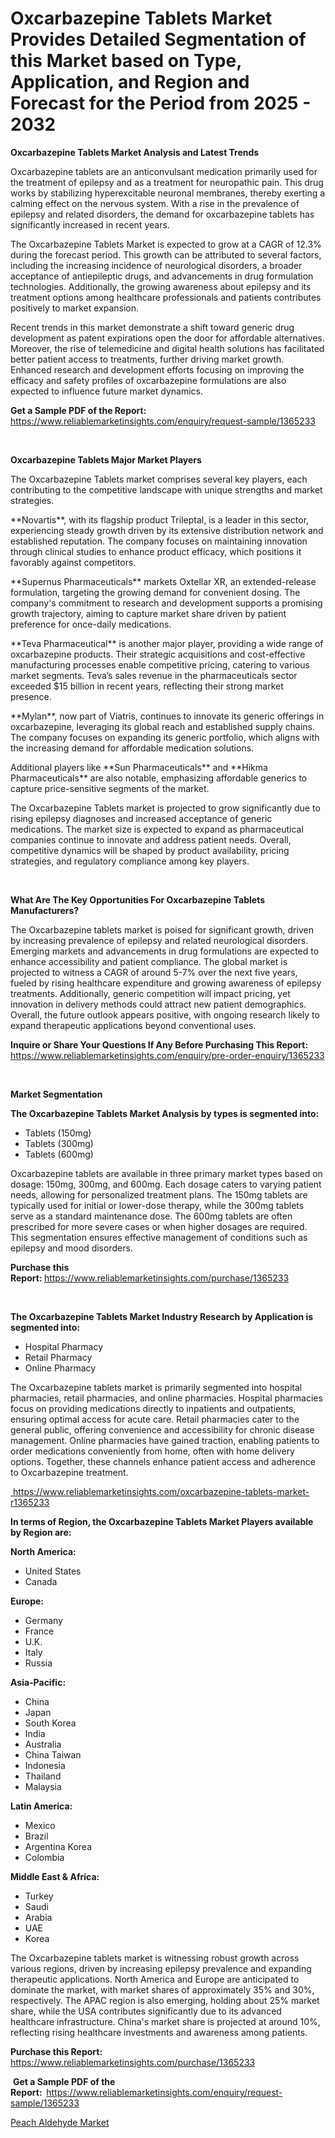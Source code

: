 <p><h1>Oxcarbazepine Tablets Market Provides Detailed Segmentation of this Market based on Type, Application, and Region and Forecast for the Period from 2025 - 2032</h1></p><p><strong>Oxcarbazepine Tablets Market Analysis and Latest Trends</strong></p>
<p><p>Oxcarbazepine tablets are an anticonvulsant medication primarily used for the treatment of epilepsy and as a treatment for neuropathic pain. This drug works by stabilizing hyperexcitable neuronal membranes, thereby exerting a calming effect on the nervous system. With a rise in the prevalence of epilepsy and related disorders, the demand for oxcarbazepine tablets has significantly increased in recent years.</p><p>The Oxcarbazepine Tablets Market is expected to grow at a CAGR of 12.3% during the forecast period. This growth can be attributed to several factors, including the increasing incidence of neurological disorders, a broader acceptance of antiepileptic drugs, and advancements in drug formulation technologies. Additionally, the growing awareness about epilepsy and its treatment options among healthcare professionals and patients contributes positively to market expansion.</p><p>Recent trends in this market demonstrate a shift toward generic drug development as patent expirations open the door for affordable alternatives. Moreover, the rise of telemedicine and digital health solutions has facilitated better patient access to treatments, further driving market growth. Enhanced research and development efforts focusing on improving the efficacy and safety profiles of oxcarbazepine formulations are also expected to influence future market dynamics.</p></p>
<p><strong>Get a Sample PDF of the Report:&nbsp;</strong> <a href="https://www.reliablemarketinsights.com/enquiry/request-sample/1365233?utm_campaign=2563&utm_medium=2&utm_source=Github&utm_content=ia&utm_term=22032025&utm_id=oxcarbazepine-tablets">https://www.reliablemarketinsights.com/enquiry/request-sample/1365233</a></p>
<p>&nbsp;</p>
<p><strong>Oxcarbazepine Tablets Major Market Players</strong></p>
<p><p>The Oxcarbazepine Tablets market comprises several key players, each contributing to the competitive landscape with unique strengths and market strategies. </p><p>**Novartis**, with its flagship product Trileptal, is a leader in this sector, experiencing steady growth driven by its extensive distribution network and established reputation. The company focuses on maintaining innovation through clinical studies to enhance product efficacy, which positions it favorably against competitors.</p><p>**Supernus Pharmaceuticals** markets Oxtellar XR, an extended-release formulation, targeting the growing demand for convenient dosing. The company's commitment to research and development supports a promising growth trajectory, aiming to capture market share driven by patient preference for once-daily medications.</p><p>**Teva Pharmaceutical** is another major player, providing a wide range of oxcarbazepine products. Their strategic acquisitions and cost-effective manufacturing processes enable competitive pricing, catering to various market segments. Teva’s sales revenue in the pharmaceuticals sector exceeded $15 billion in recent years, reflecting their strong market presence.</p><p>**Mylan**, now part of Viatris, continues to innovate its generic offerings in oxcarbazepine, leveraging its global reach and established supply chains. The company focuses on expanding its generic portfolio, which aligns with the increasing demand for affordable medication solutions.</p><p>Additional players like **Sun Pharmaceuticals** and **Hikma Pharmaceuticals** are also notable, emphasizing affordable generics to capture price-sensitive segments of the market.</p><p>The Oxcarbazepine Tablets market is projected to grow significantly due to rising epilepsy diagnoses and increased acceptance of generic medications. The market size is expected to expand as pharmaceutical companies continue to innovate and address patient needs. Overall, competitive dynamics will be shaped by product availability, pricing strategies, and regulatory compliance among key players.</p></p>
<p>&nbsp;</p>
<p><strong>What Are The Key Opportunities For Oxcarbazepine Tablets Manufacturers?</strong></p>
<p><p>The Oxcarbazepine tablets market is poised for significant growth, driven by increasing prevalence of epilepsy and related neurological disorders. Emerging markets and advancements in drug formulations are expected to enhance accessibility and patient compliance. The global market is projected to witness a CAGR of around 5-7% over the next five years, fueled by rising healthcare expenditure and growing awareness of epilepsy treatments. Additionally, generic competition will impact pricing, yet innovation in delivery methods could attract new patient demographics. Overall, the future outlook appears positive, with ongoing research likely to expand therapeutic applications beyond conventional uses.</p></p>
<p><strong>Inquire or Share Your Questions If Any Before Purchasing This Report:</strong> <a href="https://www.reliablemarketinsights.com/enquiry/pre-order-enquiry/1365233?utm_campaign=2563&utm_medium=2&utm_source=Github&utm_content=ia&utm_term=22032025&utm_id=oxcarbazepine-tablets">https://www.reliablemarketinsights.com/enquiry/pre-order-enquiry/1365233</a></p>
<p>&nbsp;</p>
<p><strong>Market Segmentation</strong></p>
<p><strong>The Oxcarbazepine Tablets Market Analysis by types is segmented into:</strong></p>
<p><ul><li>Tablets (150mg)</li><li>Tablets (300mg)</li><li>Tablets (600mg)</li></ul></p>
<p><p>Oxcarbazepine tablets are available in three primary market types based on dosage: 150mg, 300mg, and 600mg. Each dosage caters to varying patient needs, allowing for personalized treatment plans. The 150mg tablets are typically used for initial or lower-dose therapy, while the 300mg tablets serve as a standard maintenance dose. The 600mg tablets are often prescribed for more severe cases or when higher dosages are required. This segmentation ensures effective management of conditions such as epilepsy and mood disorders.</p></p>
<p><strong>Purchase this Report:&nbsp;</strong><a href="https://www.reliablemarketinsights.com/purchase/1365233?utm_campaign=2563&utm_medium=2&utm_source=Github&utm_content=ia&utm_term=22032025&utm_id=oxcarbazepine-tablets">https://www.reliablemarketinsights.com/purchase/1365233</a></p>
<p>&nbsp;</p>
<p><strong>The Oxcarbazepine Tablets Market Industry Research by Application is segmented into:</strong></p>
<p><ul><li>Hospital Pharmacy</li><li>Retail Pharmacy</li><li>Online Pharmacy</li></ul></p>
<p><p>The Oxcarbazepine tablets market is primarily segmented into hospital pharmacies, retail pharmacies, and online pharmacies. Hospital pharmacies focus on providing medications directly to inpatients and outpatients, ensuring optimal access for acute care. Retail pharmacies cater to the general public, offering convenience and accessibility for chronic disease management. Online pharmacies have gained traction, enabling patients to order medications conveniently from home, often with home delivery options. Together, these channels enhance patient access and adherence to Oxcarbazepine treatment.</p></p>
<p><a href="https://www.reliablemarketinsights.com/oxcarbazepine-tablets-market-r1365233?utm_campaign=2563&utm_medium=2&utm_source=Github&utm_content=ia&utm_term=22032025&utm_id=oxcarbazepine-tablets">&nbsp;https://www.reliablemarketinsights.com/oxcarbazepine-tablets-market-r1365233</a></p>
<p><strong>In terms of Region, the Oxcarbazepine Tablets Market Players available by Region are:</strong></p>
<p>
    <p> <strong> North America: </strong>
        <ul>
            <li>United States</li>
            <li>Canada</li>
        </ul>
        </p> 
    <p> <strong> Europe: </strong>
        <ul>
            <li>Germany</li>
            <li>France</li>
            <li>U.K.</li>
            <li>Italy</li>
            <li>Russia</li>
        </ul>
        </p> 
    <p> <strong> Asia-Pacific: </strong>
        <ul>
            <li>China</li>
            <li>Japan</li>
            <li>South Korea</li>
            <li>India</li>
            <li>Australia</li>
            <li>China Taiwan</li>
            <li>Indonesia</li>
            <li>Thailand</li>
            <li>Malaysia</li>
        </ul>
        </p> 
    <p> <strong> Latin America: </strong>
        <ul>
            <li>Mexico</li>
            <li>Brazil</li>
            <li>Argentina Korea</li>
            <li>Colombia</li>
        </ul>
        </p> 
    <p> <strong> Middle East & Africa: </strong>
        <ul>
            <li>Turkey</li>
            <li>Saudi</li>
            <li>Arabia</li>
            <li>UAE</li>
            <li>Korea</li>
        </ul>
    </p>
    </p>
<p><p>The Oxcarbazepine tablets market is witnessing robust growth across various regions, driven by increasing epilepsy prevalence and expanding therapeutic applications. North America and Europe are anticipated to dominate the market, with market shares of approximately 35% and 30%, respectively. The APAC region is also emerging, holding about 25% market share, while the USA contributes significantly due to its advanced healthcare infrastructure. China's market share is projected at around 10%, reflecting rising healthcare investments and awareness among patients.</p></p>
<p><strong>Purchase this Report: </strong><a href="https://www.reliablemarketinsights.com/purchase/1365233?utm_campaign=2563&utm_medium=2&utm_source=Github&utm_content=ia&utm_term=22032025&utm_id=oxcarbazepine-tablets">https://www.reliablemarketinsights.com/purchase/1365233</a></p>
<p>&nbsp;<strong>Get a Sample PDF of the Report:&nbsp;&nbsp;</strong><a href="https://www.reliablemarketinsights.com/enquiry/request-sample/1365233?utm_campaign=2563&utm_medium=2&utm_source=Github&utm_content=ia&utm_term=22032025&utm_id=oxcarbazepine-tablets">https://www.reliablemarketinsights.com/enquiry/request-sample/1365233</a></p>
<p><strong></strong></p>
<p><p><a href="https://github.com/yankimber90yankim/Market-Research-Report-List-1/blob/main/peach-aldehyde-market.md?utm_campaign=2563&utm_medium=2&utm_source=Github&utm_content=ia&utm_term=22032025&utm_id=oxcarbazepine-tablets">Peach Aldehyde Market</a></p></p>